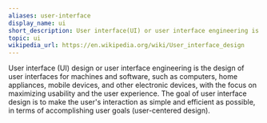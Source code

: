 ```yaml
---
aliases: user-interface
display_name: ui
short_description: User interface(UI) or user interface engineering is the design of user interfaces for machines and software.
topic: ui
wikipedia_url: https://en.wikipedia.org/wiki/User_interface_design
---
```

User interface (UI) design or user interface engineering is the design of user interfaces for machines and software, such as computers, home appliances, mobile devices, and other electronic devices, with the focus on maximizing usability and the user experience. The goal of user interface design is to make the user's interaction as simple and efficient as possible, in terms of accomplishing user goals (user-centered design).
